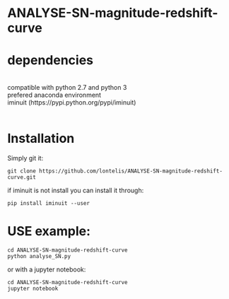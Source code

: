# ANALYSE-SN-magnitude-redshift-curve

# dependencies
<br />
compatible with python 2.7 and python 3 <br />
prefered anaconda environment <br />
iminuit (https://pypi.python.org/pypi/iminuit) <br />
<br />



# Installation
Simply git it:
```
git clone https://github.com/lontelis/ANALYSE-SN-magnitude-redshift-curve.git
```

if iminuit is not install you can install it through:
```
pip install iminuit --user
```


# USE example:  

``` 
cd ANALYSE-SN-magnitude-redshift-curve
python analyse_SN.py
```

or with a jupyter notebook:
```
cd ANALYSE-SN-magnitude-redshift-curve
jupyter notebook
```



